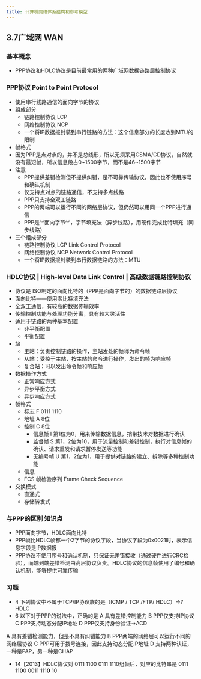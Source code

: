 ```yaml
---
title: 计算机网络体系结构和参考模型
---
```

## 3.7广域网 WAN
### 基本概念
- PPP协议和HDLC协议是目前最常用的两种广域网数据链路层控制协议
### PPP协议 Point to Point Protocol
- 使用串行线路通信的面向字节的协议
- 组成部分
    - 链路控制协议 LCP
    - 网络控制协议 NCP
    - 一个将IP数据报封装到串行链路的方法：这个信息部分的长度收到MTU的限制
- 帧格式
- 因为PPP是点对点的，并不是总线形，所以无须采用CSMA/CD协议，自然就没有最短帧，所以信息段占0~1500字节，而不是46~1500字节
- 注意
    - PPP提供差错检测但不提供纠错，是不可靠传输协议，因此也不使用序号和确认机制
    - 仅支持点对点的链路通信，不支持多点线路
    - PPP只支持全双工链路
    - PPP的两端可以运行不同的网络层协议，但仍然可以用同一个PPP进行通信
    - PPP是^^面向字节^^，字节填充法（异步线路），用硬件完成比特填充（同步线路）
- 三个组成部分
    - 链路控制协议 LCP Link Control Protocol
    - 网络控制协议 NCP Network Control Protocol
    - 一个将IP数据报封装到串行数据链路的方法：MTU
### HDLC协议 | High-level Data Link Control | 高级数据链路控制协议
- 协议是 ISO制定的面向比特的（PPP是面向字节的）的数据链路层协议
- 面向比特——使用零比特填充法
- 全双工通信，有较高的数据传输效率
- 传输控制功能与处理功能分离，具有较大灵活性
- 适用于链路的两种基本配置
    - 非平衡配置
    - 平衡配置
- 站
    - 主站：负责控制链路的操作，主站发处的帧称为命令帧
    - 从站：受控于主站，按主站的命令进行操作，发出的帧为响应帧
    - 复合站：可以发出命令帧和响应帧
- 数据操作方式
    - 正常响应方式
    - 异步平衡方式
    - 异步响应方式
- 帧格式
    - 标志 F 0111 1110
    - 地址 A 8位
    - 控制 C 8位
        - 信息帧 I 第1位为0，用来传输数据信息，捎带技术对数据进行确认
        - 监督帧 S 第1，2位为10，用于流量控制和差错控制，执行对信息帧的确认、请求重发和请求暂停发送等功能
        - 无编号帧 U 第1，2位为1，用于提供对链路的建立、拆除等多种控制功能
    - 信息
    - FCS 帧检验序列 Frame Check Sequence
- 交换模式
    - 直通式
    - 存储转发式
### 与PPP的区别  知识点
- PPP面向字节，HDLC面向比特
- PPP帧比HDLC帧都一个2字节的协议字段，当协议字段为0x0021时，表示信息字段是IP数据报
- PPP协议不使用序号和确认机制，只保证无差错接收（通过硬件进行CRC检验），而端到端差错检测由高层协议负责。HDLC协议的信息帧使用了编号和确认机制，能够提供可靠传输

### 习题

- 4 下列协议中不属于TCP/IP协议族的是（ICMP / TCP /FTP/ HDLC）→?  HDLC
- 6 以下对于PPP的说法中，正确的是
A 具有差错控制能力 
B PPP仅支持IP协议
C PPP支持动态分配IP地址
D PPP仅支持身份验证→ACD

A 具有差错检测能力，但是不具有纠错能力
B PPP两端的网络层可以运行不同的网络层协议
C PPP可用于拨号连接，因此支持动态分配IP地址
D 支持两种认证，一种是PAP，另一种是CHAP

- 14【2013】HDLC协议对 0111 1100 0111 1110组帧后，对应的比特串是
0111 11**0**0 0011 111**0** 10
